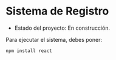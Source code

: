 <h1> Sistema de Registro </h1>

  - Estado del proyecto: En construcción.

Para ejecutar el sistema, debes poner:

```npm install react ```
